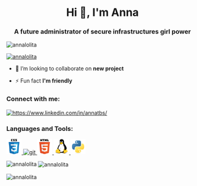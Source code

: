 <h1 align="center">Hi 👋, I'm Anna</h1>
<h3 align="center">A future administrator of secure infrastructures girl power</h3>

<p align="left"> <img src="https://komarev.com/ghpvc/?username=annalolita&label=Profile%20views&color=0e75b6&style=flat" alt="annalolita" /> </p>

<p align="left"> <a href="https://github.com/ryo-ma/github-profile-trophy"><img src="https://github-profile-trophy.vercel.app/?username=annalolita" alt="annalolita" /></a> </p>

- 👯 I’m looking to collaborate on **new project**

- ⚡ Fun fact **I'm friendly**

<h3 align="left">Connect with me:</h3>
<p align="left">
<a href="https://linkedin.com/in/https://www.linkedin.com/in/annatbs/" target="blank"><img align="center" src="https://raw.githubusercontent.com/rahuldkjain/github-profile-readme-generator/master/src/images/icons/Social/linked-in-alt.svg" alt="https://www.linkedin.com/in/annatbs/" height="30" width="40" /></a>
</p>

<h3 align="left">Languages and Tools:</h3>
<p align="left"> <a href="https://www.w3schools.com/css/" target="_blank" rel="noreferrer"> <img src="https://raw.githubusercontent.com/devicons/devicon/master/icons/css3/css3-original-wordmark.svg" alt="css3" width="40" height="40"/> </a> <a href="https://git-scm.com/" target="_blank" rel="noreferrer"> <img src="https://www.vectorlogo.zone/logos/git-scm/git-scm-icon.svg" alt="git" width="40" height="40"/> </a> <a href="https://www.w3.org/html/" target="_blank" rel="noreferrer"> <img src="https://raw.githubusercontent.com/devicons/devicon/master/icons/html5/html5-original-wordmark.svg" alt="html5" width="40" height="40"/> </a> <a href="https://www.linux.org/" target="_blank" rel="noreferrer"> <img src="https://raw.githubusercontent.com/devicons/devicon/master/icons/linux/linux-original.svg" alt="linux" width="40" height="40"/> </a> <a href="https://www.python.org" target="_blank" rel="noreferrer"> <img src="https://raw.githubusercontent.com/devicons/devicon/master/icons/python/python-original.svg" alt="python" width="40" height="40"/> </a> </p>

<p><img align="left" src="https://github-readme-stats.vercel.app/api/top-langs?username=annalolita&show_icons=true&locale=en&layout=compact" alt="annalolita" /></p>

<p>&nbsp;<img align="center" src="https://github-readme-stats.vercel.app/api?username=annalolita&show_icons=true&locale=en" alt="annalolita" /></p>

<p><img align="center" src="https://github-readme-streak-stats.herokuapp.com/?user=annalolita&" alt="annalolita" /></p>
